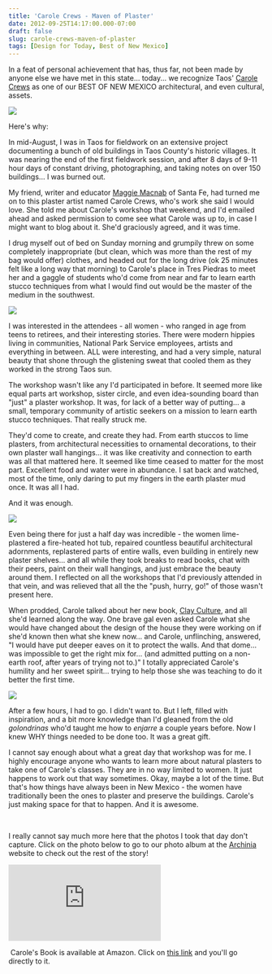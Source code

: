 ```yaml
---
title: 'Carole Crews - Maven of Plaster'
date: 2012-09-25T14:17:00.000-07:00
draft: false
slug: carole-crews-maven-of-plaster
tags: [Design for Today, Best of New Mexico]
---
```


  
In a feat of personal achievement that has, thus far, not been made by anyone else we have met in this state... today... we recognize Taos' [Carole Crews](http://carolecrews.com/) as one of our BEST OF NEW MEXICO architectural, and even cultural, assets.  
  

![](/images/blog/legacy/carolecrews1a.JPG)

  
Here's why:  
  
In mid-August, I was in Taos for fieldwork on an extensive project documenting a bunch of old buildings in Taos County's historic villages. It was nearing the end of the first fieldwork session, and after 8 days of 9-11 hour days of constant driving, photographing, and taking notes on over 150 buildings... I was burned out.  
  
My friend, writer and educator [Maggie Macnab](http://www.macnabdesign.com/) of Santa Fe, had turned me on to this plaster artist named Carole Crews, who's work she said I would love. She told me about Carole's workshop that weekend, and I'd emailed ahead and asked permission to come see what Carole was up to, in case I might want to blog about it. She'd graciously agreed, and it was time.  
  
I drug myself out of bed on Sunday morning and grumpily threw on some completely inappropriate (but clean, which was more than the rest of my bag would offer) clothes, and headed out for the long drive (ok 25 minutes felt like a long way that morning) to Carole's place in Tres Piedras to meet her and a gaggle of students who'd come from near and far to learn earth stucco techniques from what I would find out would be the master of the medium in the southwest.  

![](/images/blog/legacy/carolecrews63a.JPG)

  
I was interested in the attendees - all women - who ranged in age from teens to retirees, and their interesting stories. There were modern hippies living in communities, National Park Service employees, artists and everything in between. ALL were interesting, and had a very simple, natural beauty that shone through the glistening sweat that cooled them as they worked in the strong Taos sun.  
  
The workshop wasn't like any I'd participated in before. It seemed more like equal parts art workshop, sister circle, and even idea-sounding board than "just" a plaster workshop. It was, for lack of a better way of putting... a small, temporary community of artistic seekers on a mission to learn earth stucco techniques. That really struck me.  
  
They'd come to create, and create they had. From earth stuccos to lime plasters, from architectural necessities to ornamental decorations, to their own plaster wall hangings... it was like creativity and connection to earth was all that mattered here. It seemed like time ceased to matter for the most part. Excellent food and water were in abundance. I sat back and watched, most of the time, only daring to put my fingers in the earth plaster mud once. It was all I had.  
  
And it was enough.  
  

![](/images/blog/legacy/carolecrewsfave+(Large).jpg)

  
Even being there for just a half day was incredible - the women lime-plastered a fire-heated hot tub, repaired countless beautiful architectural adornments, replastered parts of entire walls, even building in entirely new plaster shelves... and all while they took breaks to read books, chat with their peers, paint on their wall hangings, and just embrace the beauty around them. I reflected on all the workshops that I'd previously attended in that vein, and was relieved that all the the "push, hurry, go!" of those wasn't present here.  
  
When prodded, Carole talked about her new book, [Clay Culture](http://carolecrews.com/book/), and all she'd learned along the way. One brave gal even asked Carole what she would have changed about the design of the house they were working on if she'd known then what she knew now... and Carole, unflinching, answered, "I would have put deeper eaves on it to protect the walls. And that dome... was impossible to get the right mix for... (and admitted putting on a non-earth roof, after years of trying not to.)" I totally appreciated Carole's humility and her sweet spirit... trying to help those she was teaching to do it better the first time.  
  

![](/images/blog/legacy/carolecrews7a.JPG)

  
After a few hours, I had to go. I didn't want to. But I left, filled with inspiration, and a bit more knowledge than I'd gleaned from the old _golondrinas_ who'd taught me how to _enjarre_ a couple years before. Now I knew WHY things needed to be done too. It was a great gift.  
  
I cannot say enough about what a great day that workshop was for me. I highly encourage anyone who wants to learn more about natural plasters to take one of Carole's classes. They are in no way limited to women. It just happens to work out that way sometimes. Okay, maybe a lot of the time. But that's how things have always been in New Mexico - the women have traditionally been the ones to plaster and preserve the buildings. Carole's just making space for that to happen. And it is awesome.  
  

[  
](/images/blog/legacy/carolecrews1a.JPG)

I really cannot say much more here that the photos I took that day don't capture. Click on the photo below to go to our photo album at the [Archinia](http://www.archinia.com/) website to check out the rest of the story!  
  

![](http://www.archinia.com/photography/-carole-crews-class.html)

  
 Carole's Book is available at Amazon. Click on [this link](http://www.amazon.com/Clay-Culture-Plasters-Paints-Preservation/dp/0984222901) and you'll go directly to it.